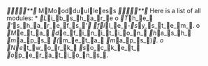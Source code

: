************ MMoodduulleess ************
Here is a list of all modules:
    * _L_i_b_s_h_a_r_e
          o _T_h_e_ _'_s_h_a_r_e_f_s_'_ _f_i_l_e_-_s_y_s_t_e_m_.
          o _M_e_t_a_ _d_e_f_i_n_i_t_i_o_n_ _h_a_s_h_ _m_a_p_s_ _(_m_e_t_a_ _m_a_p_s_)_.
          o _N_e_t_w_o_r_k_ _s_o_c_k_e_t_ _o_p_e_r_a_t_i_o_n_s_.
